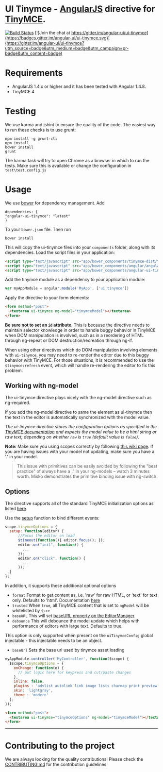 # UI Tinymce - [AngularJS](http://angularjs.org/) directive for [TinyMCE](http://tinymce.com).

[![Build Status](https://travis-ci.org/angular-ui/ui-tinymce.png)](https://travis-ci.org/angular-ui/ui-tinymce) 
[![Join the chat at https://gitter.im/angular-ui/ui-tinymce](https://badges.gitter.im/angular-ui/ui-tinymce.svg)](https://gitter.im/angular-ui/ui-tinymce?utm_source=badge&utm_medium=badge&utm_campaign=pr-badge&utm_content=badge)

# Requirements

- AngularJS 1.4.x or higher and it has been tested with Angular 1.4.8.
- TinyMCE 4

# Testing

We use karma and jshint to ensure the quality of the code.  The easiest way to run these checks is to use grunt:
```
npm install -g grunt-cli
npm install
bower install
grunt
```  

The karma task will try to open Chrome as a browser in which to run the tests.  Make sure this is available or change the configuration in `test\test.config.js` 

# Usage

We use [bower](http://twitter.github.com/bower/) for dependency management.  Add

```
dependencies: {
"angular-ui-tinymce": "latest"
}
```

To your `bower.json` file. Then run

```
bower install
```

This will copy the ui-tinymce files into your `components` folder, along with its dependencies. Load the script files in your application:

```html
<script type="text/javascript" src="app/bower_components/tinymce-dist/tinymce.js"></script>
<script type="text/javascript" src="app/bower_components/angular/angular.js"></script>
<script type="text/javascript" src="app/bower_components/angular-ui-tinymce/src/tinymce.js"></script>
```

Add the tinymce module as a dependency to your application module:

```javascript
var myAppModule = angular.module('MyApp', ['ui.tinymce'])
```

Apply the directive to your form elements:

```html
<form method="post">
  <textarea ui-tinymce ng-model="tinymceModel"></textarea>
</form>
```

**Be sure not to set an `id` attribute**. This is because the directive needs to maintain selector knowledge in order to handle buggy behavior in TinyMCE when DOM manipulation is involved, such as in a reordering of HTML through ng-repeat or DOM destruction/recreation through ng-if.

When using other directives which do DOM manipulation involving elements with `ui-tinymce`, you may need to re-render the editor due to this buggy behavior with TinyMCE. For those situations, it is recommended to use the `$tinymce:refresh` event, which will handle re-rendering the editor to fix this problem.

## Working with ng-model

The ui-tinymce directive plays nicely with the ng-model directive such as ng-required.

If you add the ng-model directive to same the element as ui-tinymce then the text in the editor is automatically synchronized with the model value.

_The ui-tinymce directive stores the configuration options as specified in the [TinyMCE documentation](http://www.tinymce.com/wiki.php/Configuration) and expects the model value to be a html string or raw text, depending on whether `raw` is `true` (default value is `false`)._

**Note:** Make sure you using scopes correctly by following [this wiki page](https://github.com/angular/angular.js/wiki/Understanding-Scopes). If you are having issues with your model not updating, make sure you have a '.' in your model.

> This issue with primitives can be easily avoided by following the "best practice" of always have a '.' in your ng-models – watch 3 minutes worth. Misko demonstrates the primitive binding issue with ng-switch.

## Options

The directive supports all of the standard TinyMCE initialization options as listed [here](http://www.tinymce.com/wiki.php/Configuration).

Use the [setup](https://www.tinymce.com/docs/configure/integration-and-setup/#setup) function to bind different events:

```javascript
scope.tinymceOptions = {
  setup: function(editor) {
      //Focus the editor on load
      $timeout(function(){ editor.focus(); });
      editor.on("init", function() {
        ...
      });
      editor.on("click", function() {
        ...
      });
  }
};
```

In addition, it supports these additional optional options

- `format` Format to get content as, i.e. 'raw' for raw HTML, or 'text' for text only. Defaults to 'html'. Documentation [here](http://www.tinymce.com/wiki.php/api4:method.tinymce.Editor.getContent)
- `trusted` When `true`, all TinyMCE content that is set to `ngModel` will be whitelisted by `$sce`
- `baseURL` This will set [baseURL property on the EditorManager](https://www.tinymce.com/docs/api/class/tinymce.editormanager/)
- `debounce` This will debounce the model update which helps with performance of editors with large text. Defaults to true.

This option is only supported when present on the `uiTinymceConfig` global injectable - this injectable needs to be an object.

- `baseUrl` Sets the base url used by tinymce asset loading

```javascript
myAppModule.controller('MyController', function($scope) {
  $scope.tinymceOptions = {
    onChange: function(e) {
      // put logic here for keypress and cut/paste changes
    },
    inline: false,
    plugins : 'advlist autolink link image lists charmap print preview',
    skin: 'lightgray',
    theme : 'modern'
  };
});
```
```html
<form method="post">
  <textarea ui-tinymce="tinymceOptions" ng-model="tinymceModel"></textarea>
</form>
```

----


# Contributing to the project

We are always looking for the quality contributions! Please check the [CONTRIBUTING.md](CONTRIBUTING.md) for the contribution guidelines.
